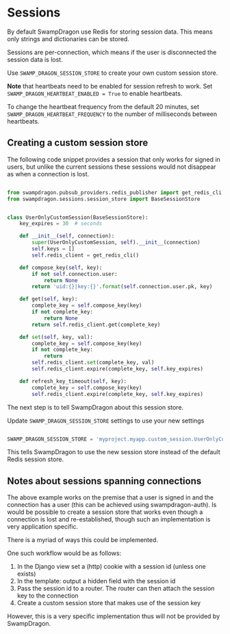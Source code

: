 # Sessions

By default SwampDragon use Redis for storing session data.
This means only strings and dictionaries can be stored.

Sessions are per-connection, which means if the user is disconnected the session data is lost.


Use ```SWAMP_DRAGON_SESSION_STORE``` to create your own custom session store.

**Note** that heartbeats need to be enabled for session refresh to work.
Set ```SWAMP_DRAGON_HEARTBEAT_ENABLED = True``` to enable heartbeats.


To change the heartbeat frequency from the default 20 minutes, set ```SWAMP_DRAGON_HEARTBEAT_FREQUENCY``` to the number of milliseconds
between heartbeats.


## Creating a custom session store

The following code snippet provides a session that only works for signed in users, but unlike the current sessions these sessions
would not disappear as when a connection is lost.

```python

from swampdragon.pubsub_providers.redis_publisher import get_redis_cli
from swampdragon.sessions.session_store import BaseSessionStore


class UserOnlyCustomSession(BaseSessionStore):
    key_expires = 30  # seconds

    def __init__(self, connection):
        super(UserOnlyCustomSession, self).__init__(connection)
        self.keys = []
        self.redis_client = get_redis_cli()

    def compose_key(self, key):
        if not self.connection.user:
            return None
        return 'uid:{}|key:{}'.format(self.connection.user.pk, key)

    def get(self, key):
        complete_key = self.compose_key(key)
        if not complete_key:
            return None
        return self.redis_client.get(complete_key)

    def set(self, key, val):
        complete_key = self.compose_key(key)
        if not complete_key:
            return
        self.redis_client.set(complete_key, val)
        self.redis_client.expire(complete_key, self.key_expires)

    def refresh_key_timeout(self, key):
        complete_key = self.compose_key(key)
        self.redis_client.expire(complete_key, self.key_expires)
```

The next step is to tell SwampDragon about this session store.

Update ```SWAMP_DRAGON_SESSION_STORE``` settings to use your new settings

```python

SWAMP_DRAGON_SESSION_STORE = 'myproject.myapp.custom_session.UserOnlyCustomSession'
```

This tells SwampDragon to use the new session store instead of the default Redis session store.


## Notes about sessions spanning connections

The above example works on the premise that a user is signed in and the connection has a user (this can be achieved using swampdragon-auth).
Is would be possible to create a session store that works even though a connection is lost and re-established, though such an
implementation is very application specific.

There is a myriad of ways this could be implemented.

One such workflow would be as follows:

1.  In the Django view set a (http) cookie with a session id (unless one exists)
2.  In the template: output a hidden field with the session id
3.  Pass the session id to a router. The router can then attach the session key to the connection
4.  Create a custom session store that makes use of the session key

However, this is a very specific implementation thus will not be provided by SwampDragon.
